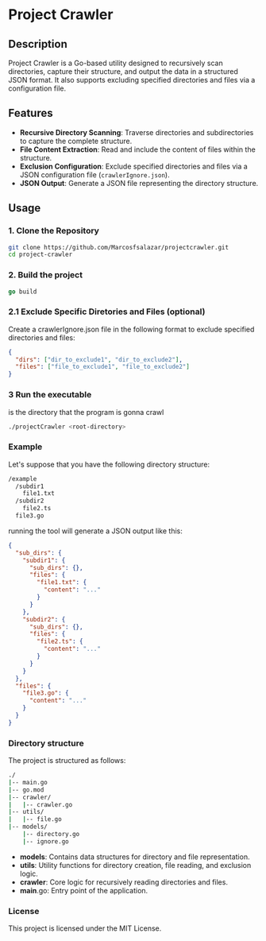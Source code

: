 # Project Crawler

## Description
Project Crawler is a Go-based utility designed to recursively scan directories, capture their structure, and output the data in a structured JSON format. It also supports excluding specified directories and files via a configuration file.

## Features
- **Recursive Directory Scanning**: Traverse directories and subdirectories to capture the complete structure.
- **File Content Extraction**: Read and include the content of files within the structure.
- **Exclusion Configuration**: Exclude specified directories and files via a JSON configuration file (`crawlerIgnore.json`).
- **JSON Output**: Generate a JSON file representing the directory structure.

## Usage


### 1. Clone the Repository
```sh
git clone https://github.com/Marcosfsalazar/projectcrawler.git
cd project-crawler
```

### 2. Build the project
```go
go build
```

### 2.1 Exclude Specific Diretories and Files (optional)

Create a crawlerIgnore.json file in the following format to exclude specified directories and files:
```json
{
  "dirs": ["dir_to_exclude1", "dir_to_exclude2"],
  "files": ["file_to_exclude1", "file_to_exclude2"]
}
```

### 3 Run the executable
<root-directory> is the directory that the program is gonna crawl
```sh
./projectCrawler <root-directory>
```

### Example

Let's suppose that you have the following directory structure:
```sh
/example
  /subdir1
    file1.txt
  /subdir2
    file2.ts
  file3.go
```

running the tool will generate a JSON output like this:

```json
{
  "sub_dirs": {
    "subdir1": {
      "sub_dirs": {},
      "files": {
        "file1.txt": {
          "content": "..."
        }
      }
    },
    "subdir2": {
      "sub_dirs": {},
      "files": {
        "file2.ts": {
          "content": "..."
        }
      }
    }
  },
  "files": {
    "file3.go": {
      "content": "..."
    }
  }
}
```

### Directory structure

The project is structured as follows:
```bash
./
|-- main.go
|-- go.mod
|-- crawler/
|   |-- crawler.go
|-- utils/
|   |-- file.go
|-- models/
    |-- directory.go
    |-- ignore.go

```
- **models**: Contains data structures for directory and file representation.
- **utils**: Utility functions for directory creation, file reading, and exclusion logic.
- **crawler**: Core logic for recursively reading directories and files.
- **main**.go: Entry point of the application.

### License

This project is licensed under the MIT License.